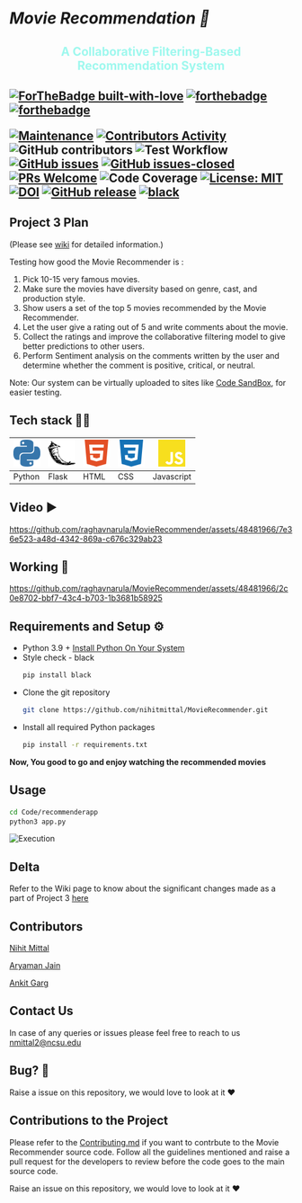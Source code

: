 # <i>Movie Recommendation 🎥 </i>


<h2 style="text-align: center; color:#9EF8EE">A Collaborative Filtering-Based Recommendation System<h2>
  
[![ForTheBadge built-with-love](http://ForTheBadge.com/images/badges/built-with-love.svg)](https://github.com/nihitmittal)
[![forthebadge](https://forthebadge.com/images/badges/made-with-python.svg)]([https://forthebadge.com](https://github.com/nihitmittal/MovieRecommender))
[![forthebadge](https://forthebadge.com/images/badges/made-with-javascript.svg)]([https://forthebadge.com](https://github.com/nihitmittal/MovieRecommender))


[![Maintenance](https://img.shields.io/badge/Maintained%3F-yes-green.svg)](https://github.com/nihitmittal/MovieRecommender/graphs/commit-activity)
[![Contributors Activity](https://img.shields.io/github/commit-activity/m/nihitmittal/MovieRecommender)](https://github.com/nihitmittal/MovieRecommender/pulse)
![GitHub contributors](https://img.shields.io/github/all-contributors/nihitmittal/MovieRecommender)
![Test Workflow](https://github.com/raghavnarula/MovieRecommender/actions/workflows/test.yml/badge.svg)
[![GitHub issues](https://img.shields.io/github/issues/nihitmittal/MovieRecommender.svg)](https://github.com/nihitmittal/MovieRecommender/issues)
[![GitHub issues-closed](https://img.shields.io/github/issues-closed/nihitmittal/MovieRecommender.svg)](https://github.com/nihitmittal/MovieRecommender/issues?q=is%3Aissue+is%3Aclosed)
[![PRs Welcome](https://img.shields.io/badge/PRs-welcome-brightgreen.svg?style=flat-square)](http://makeapullrequest.com)
![Code Coverage](https://img.shields.io/badge/coverage-99.4%25-light_green)
[![License: MIT](https://img.shields.io/badge/License-MIT-red.svg)](https://opensource.org/licenses/MIT)
[![DOI](https://zenodo.org/badge/DOI/10.5281/zenodo.10211139.svg)](https://doi.org/10.5281/zenodo.10211139)
[![GitHub release](https://img.shields.io/github/tag/nihitmittal/MovieRecommender.svg )](https://github.com/nihitmittal/MovieRecommender/tags)
[![black](https://img.shields.io/badge/StyleChecker-black-purple.svg)](https://pypi.org/project/black/)


<h2>Project 3 Plan</h2>

(Please see [wiki](https://github.com/raghavnarula/MovieRecommender/wiki/Project-3-Plan) for detailed information.)

Testing how good the Movie Recommender is :

1. Pick 10-15 very famous movies.
2. Make sure the movies have diversity based on genre, cast, and production style.
3. Show users a set of the top 5 movies recommended by the Movie Recommender.
4. Let the user give a rating out of 5 and write comments about the movie.
5. Collect the ratings and improve the collaborative filtering model to give better predictions to other users.
6. Perform Sentiment analysis on the comments written by the user and determine whether the comment is positive, critical, or neutral.

Note: Our system can be virtually uploaded to sites like [Code SandBox](https://codesandbox.io/), for easier testing.

<h2>Tech stack 👨‍💻</h2>

|<img src="images/python.svg">     | <img src="images/flask.svg">      | <img src="images/html5.svg">         |<img src="images/css3.svg">       | <img src="images/javascript.svg">        | 
| -------- | ------- | -------- | ------- | -------|
| Python | Flask     | HTML | CSS     | Javascript |


<h2>Video ▶️</h2>

https://github.com/raghavnarula/MovieRecommender/assets/48481966/7e36e523-a48d-4342-869a-c676c329ab23




<h2>Working 📱</h2>


https://github.com/raghavnarula/MovieRecommender/assets/48481966/2c0e8702-bbf7-43c4-b703-1b3681b58925

<h2>Requirements and Setup ⚙️</h2>

- Python 3.9 + [Install Python On Your System](https://docs.python.org/3.9/using/index.html)
- Style check - black
  ``` bash
  pip install black
  ```
- Clone the git repository
  ``` bash
  git clone https://github.com/nihitmittal/MovieRecommender.git
  ```
- Install all required Python packages
  ``` bash
  pip install -r requirements.txt
  ```
**Now, You good to go and enjoy watching the recommended movies** 

<h2>Usage</h2>

``` bash
cd Code/recommenderapp
python3 app.py
```
![Execution](https://raw.githubusercontent.com/git-ankit/MovieRecommender/master/asset/execution.gif)

<h2>Delta </h2>

Refer to the Wiki page to know about the significant changes made as a part of Project 3 [here](https://github.com/nihitmittal/MovieRecommender/wiki/The-Delta-(Project-3))

<h2>Contributors </h2>

[Nihit Mittal](https://www.linkedin.com/in/nihitmittal/)

[Aryaman Jain](https://www.linkedin.com/in/aryaman-jain03/)

[Ankit Garg](https://www.linkedin.com/in/ankitgarg5/)
<h2>Contact Us </h2>

In case of any queries or issues please feel free to reach to us nmittal2@ncsu.edu 

<h2>Bug? 🐛</h2>
Raise a issue on this repository, we would love to look at it ❤️
  
## Contributions to the Project
Please refer to the [Contributing.md](https://github.com/raghavnarula/MovieRecommender/blob/master/CONTRIBUTING.md) if you want to contrbute to the Movie Recommender source code. Follow all the guidelines mentioned and raise a pull request for the developers to review before the code goes to the main source code.


Raise an issue on this repository, we would love to look at it ❤️
